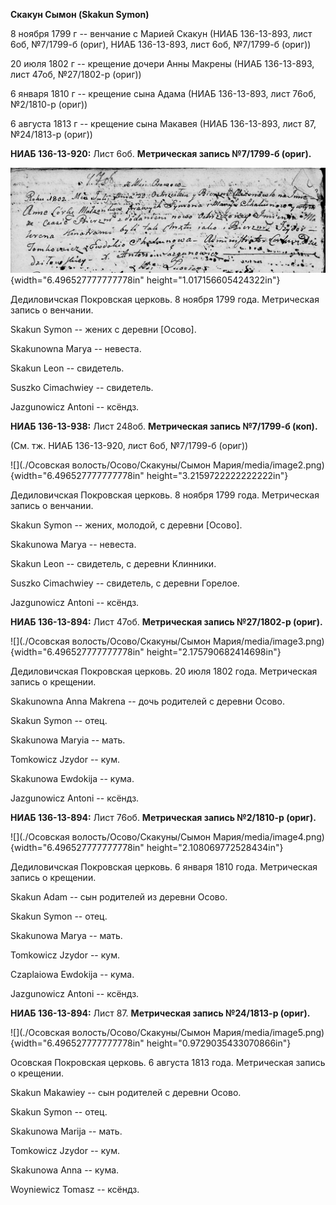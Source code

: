 **Скакун Сымон (Skakun Symon)**

8 ноября 1799 г -- венчание с Марией Скакун (НИАБ 136-13-893, лист 6об,
№7/1799-б (ориг), НИАБ 136-13-893, лист 6об, №7/1799-б (ориг))

20 июля 1802 г -- крещение дочери Анны Макрены (НИАБ 136-13-893, лист
47об, №27/1802-р (ориг))

6 января 1810 г -- крещение сына Адама (НИАБ 136-13-893, лист 76об,
№2/1810-р (ориг))

6 августа 1813 г -- крещение сына Макавея (НИАБ 136-13-893, лист 87,
№24/1813-р (ориг))

**НИАБ 136-13-920:** Лист 6об. **Метрическая запись №7/1799-б (ориг).**

![](./media/e89f680349126235ac94451eabc29c276f3659d3.png){width="6.496527777777778in"
height="1.017156605424322in"}

Дедиловичская Покровская церковь. 8 ноября 1799 года. Метрическая запись
о венчании.

Skakun Symon -- жених с деревни \[Осово\].

Skakunowna Marya -- невеста.

Skakun Leon -- свидетель.

Suszko Cimachwiey -- свидетель.

Jazgunowicz Antoni -- ксёндз.

**НИАБ 136-13-938:** Лист 248об. **Метрическая запись №7/1799-б (коп).**

(См. тж. НИАБ 136-13-920, лист 6об, №7/1799-б (ориг))

![](./Осовская волость/Осово/Скакуны/Сымон Мария/media/image2.png){width="6.496527777777778in"
height="3.2159722222222222in"}

Дедиловичская Покровская церковь. 8 ноября 1799 года. Метрическая запись
о венчании.

Skakun Symon -- жених, молодой, с деревни \[Осово\].

Skakunowa Marya -- невеста.

Skakun Leon -- свидетель, с деревни Клинники.

Suszko Cimachwiey -- свидетель, с деревни Горелое.

Jazgunowicz Antoni -- ксёндз.

**НИАБ 136-13-894:** Лист 47об. **Метрическая запись №27/1802-р
(ориг).**

![](./Осовская волость/Осово/Скакуны/Сымон Мария/media/image3.png){width="6.496527777777778in"
height="2.175790682414698in"}

Дедиловичская Покровская церковь. 20 июля 1802 года. Метрическая запись
о крещении.

Skakunowna Anna Makrena -- дочь родителей с деревни Осовo.

Skakun Symon -- отец.

Skakunowa Maryia -- мать.

Tomkowicz Jzydor -- кум.

Skakunowa Ewdokija -- кума.

Jazgunowicz Antoni -- ксёндз.

**НИАБ 136-13-894:** Лист 76об. **Метрическая запись №2/1810-р (ориг).**

![](./Осовская волость/Осово/Скакуны/Сымон Мария/media/image4.png){width="6.496527777777778in"
height="2.108069772528434in"}

Дедиловичская Покровская церковь. 6 января 1810 года. Метрическая запись
о крещении.

Skakun Adam -- сын родителей из деревни Осовo.

Skakun Symon -- отец.

Skakunowa Marya -- мать.

Tomkowicz Jzydor -- кум.

Czaplaiowa Ewdokija -- кума.

Jazgunowicz Antoni -- ксёндз.

**НИАБ 136-13-894:** Лист 87. **Метрическая запись №24/1813-р (ориг).**

![](./Осовская волость/Осово/Скакуны/Сымон Мария/media/image5.png){width="6.496527777777778in"
height="0.9729035433070866in"}

Осовская Покровская церковь. 6 августа 1813 года. Метрическая запись о
крещении.

Skakun Makawiey -- сын родителей с деревни Осовo.

Skakun Symon -- отец.

Skakunowa Marija -- мать.

Tomkowicz Jzydor -- кум.

Skakunowa Anna -- кума.

Woyniewicz Tomasz -- ксёндз.
